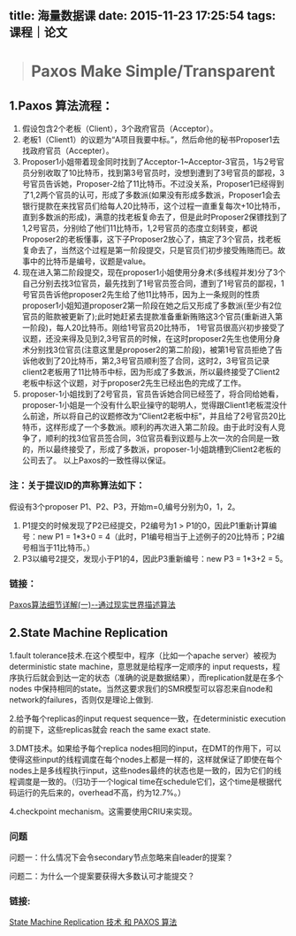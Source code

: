 title: 海量数据课
date: 2015-11-23 17:25:54
tags: 课程｜论文
----

> # Paxos Make Simple/Transparent

## 1.Paxos 算法流程：

1. 假设包含2个老板（Client），3个政府官员（Acceptor）。
2. 老板1（Client1）的议题为“A项目我要中标。”，然后命他的秘书Proposer1去找政府官员（Accepter）。
3. Proposer1小姐带着现金同时找到了Acceptor-1~Acceptor-3官员，1与2号官员分别收取了10比特币，找到第3号官员时，没想到遭到了3号官员的鄙视，3号官员告诉她，Proposer-2给了11比特币。不过没关系，Proposer1已经得到了1,2两个官员的认可，形成了多数派(如果没有形成多数派，Proposer1会去银行提款在来找官员们给每人20比特币，这个过程一直重复每次+10比特币，直到多数派的形成)，满意的找老板复命去了，但是此时Proposer2保镖找到了1,2号官员，分别给了他们11比特币，1,2号官员的态度立刻转变，都说Proposer2的老板懂事，这下子Proposer2放心了，搞定了3个官员，找老板复命去了，当然这个过程是第一阶段提交，只是官员们初步接受贿赂而已。故事中的比特币是编号，议题是value。
4. 现在进入第二阶段提交，现在proposer1小姐使用分身术(多线程并发)分了3个自己分别去找3位官员，最先找到了1号官员签合同，遭到了1号官员的鄙视，1号官员告诉他proposer2先生给了他11比特币，因为上一条规则的性质proposer1小姐知道proposer2第一阶段在她之后又形成了多数派(至少有2位官员的赃款被更新了);此时她赶紧去提款准备重新贿赂这3个官员(重新进入第一阶段)，每人20比特币。刚给1号官员20比特币， 1号官员很高兴初步接受了议题，还没来得及见到2,3号官员的时候，在这时proposer2先生也使用分身术分别找3位官员(注意这里是proposer2的第二阶段)，被第1号官员拒绝了告诉他收到了20比特币，第2,3号官员顺利签了合同，这时2，3号官员记录client2老板用了11比特币中标，因为形成了多数派，所以最终接受了Client2老板中标这个议题，对于proposer2先生已经出色的完成了工作。
5. proposer-1小姐找到了2号官员，官员告诉她合同已经签了，将合同给她看，proposer-1小姐是一个没有什么职业操守的聪明人，觉得跟Client1老板混没什么前途，所以将自己的议题修改为“Client2老板中标”，并且给了2号官员20比特币，这样形成了一个多数派。顺利的再次进入第二阶段。由于此时没有人竞争了，顺利的找3位官员签合同，3位官员看到议题与上次一次的合同是一致的，所以最终接受了，形成了多数派，proposer-1小姐跳槽到Client2老板的公司去了。
以上Paxos的一致性得以保证。

### 注：关于提议ID的声称算法如下：
假设有3个proposer P1、P2、P3，开始m=0,编号分别为0，1，2。

1. P1提交的时候发现了P2已经提交，P2编号为1 > P1的0，因此P1重新计算编号：new P1 = 1*3+0 = 4（此时，P1编号相当于上述例子的20比特币；P2编号相当于11比特币。）
2. P3以编号2提交，发现小于P1的4，因此P3重新编号：new P3 = 1*3+2 = 5。

### 链接：
[Paxos算法细节详解(一)--通过现实世界描述算法](http://www.cnblogs.com/endsock/p/3480093.html)

## 2.State Machine Replication

1.fault tolerance技术.在这个模型中，程序（比如一个apache server）被视为 deterministic state machine，意思就是给程序一定顺序的 input requests，程序执行后就会到达一定的状态（准确的说是数据结果），而replication就是在多个 nodes 中保持相同的state。当然这要求我们的SMR模型可以容忍来自node和network的failures，否则仅是理论上做到.

2.给予每个replicas的input request sequence一致，在deterministic execution的前提下，这些replicas就会 reach the same exact state.

3.DMT技术。如果给予每个replica nodes相同的input，在DMT的作用下，可以使得这些input的线程调度在每个nodes上都是一样的，这样就保证了即使在每个nodes上是多线程执行input，这些nodes最终的状态也是一致的，因为它们的线程调度是一致的。（归功于一个logical time在schedule它们，这个time是根据代码运行的先后来的，overhead不高，约为12.7%。）

4.checkpoint mechanism。这需要使用CRIU来实现。

### 问题
问题一：什么情况下会令secondary节点忽略来自leader的提案？ 

问题二：为什么一个提案要获得大多数认可才能提交？

### 链接:
[State Machine Replication 技术 和 PAXOS 算法](http://m.blog.csdn.net/blog/BlueCloudMatrix/44239983)
